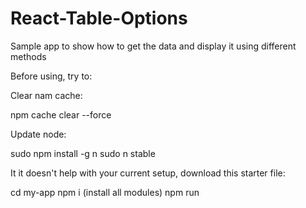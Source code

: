 # React-Table-Options
Sample app to show how to get the data and display it using different methods


Before using, try to:

Clear nam cache:

npm cache clear --force

Update node:

sudo npm install -g n
sudo n stable

It it doesn't help with your current setup, download this starter file:

cd my-app
npm i (install all modules)
npm run

